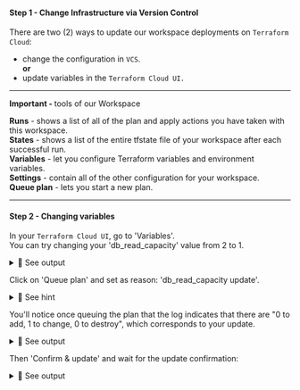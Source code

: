 #### Step 1 - Change Infrastructure via Version Control

There are two (2) ways to update our workspace deployments on `Terraform Cloud`:<br>

- change the configuration in `VCS`.<br>
<b>or</b><br>
- update variables in the `Terraform Cloud UI.`

<hr>
<b>Important - </b> tools of our Workspace<br>

<b>Runs</b> - shows a list of all of the plan and apply actions you have taken with this workspace.<br>
<b>States</b> - shows a list of the entire tfstate file of your workspace after each successful run.<br>
<b>Variables</b> - let you configure Terraform variables and environment variables.<br>
<b>Settings</b> - contain all of the other configuration for your workspace.<br>
<b>Queue plan</b> - lets you start a new plan.
<hr>

#### Step 2 - Changing variables

In your `Terraform Cloud UI`, go to 'Variables'.<br>
You can try changing your 'db_read_capacity' value from 2 to 1.

<details>
<summary>🔵 See output</summary>
<p>

[![isaac-arnault-terraform-37.png](https://i.postimg.cc/rptvhWVq/isaac-arnault-terraform-37.png)](https://postimg.cc/xknx8XNZ)

</p>
</details>

Click on 'Queue plan' and set as reason: 'db_read_capacity update'.

<details>
<summary>🔴 See hint</summary>
<p>
  
[![Screenshot-from-2020-09-12-18-49-53.jpg](https://i.postimg.cc/90cKFnGf/Screenshot-from-2020-09-12-18-49-53.jpg)](https://postimg.cc/BLwMmN7W)

</p>
</details>

You'll notice once queuing the plan that the log indicates that there are "0 to add, 1 to change, 0 to destroy", which corresponds to your update.

<details>
<summary>🔵 See output</summary>
<p>
  
[![isaac-arnault-terraform-38.png](https://i.postimg.cc/QdFPt5Wc/isaac-arnault-terraform-38.png)](https://postimg.cc/Mn8t3n5G)

</p>
</details>
  
Then 'Confirm & update' and wait for the update confirmation:

<details>
<summary>🔵 See output</summary>
<p>
  
[![isaac-arnault-terraform-40.png](https://i.postimg.cc/t48cVThw/isaac-arnault-terraform-40.png)](https://postimg.cc/Wd68BsYw)

</p>
</details>
